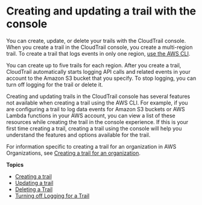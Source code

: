 # Creating and updating a trail with the console<a name="cloudtrail-create-and-update-a-trail-by-using-the-console"></a>

You can create, update, or delete your trails with the CloudTrail console\. When you create a trail in the CloudTrail console, you create a multi\-region trail\. To create a trail that logs events in only one region, [use the AWS CLI](cloudtrail-create-and-update-a-trail-by-using-the-aws-cli-create-trail.md#cloudtrail-create-and-update-a-trail-by-using-the-aws-cli-examples-single)\.

You can create up to five trails for each region\. After you create a trail, CloudTrail automatically starts logging API calls and related events in your account to the Amazon S3 bucket that you specify\. To stop logging, you can turn off logging for the trail or delete it\.

Creating and updating trails in the CloudTrail console has several features not available when creating a trail using the AWS CLI\. For example, if you are configuring a trail to log data events for Amazon S3 buckets or AWS Lambda functions in your AWS account, you can view a list of these resources while creating the trail in the console experience\. If this is your first time creating a trail, creating a trail using the console will help you understand the features and options available for the trail\.

For information specific to creating a trail for an organization in AWS Organizations, see [Creating a trail for an organization](creating-trail-organization.md)\.

**Topics**
+ [Creating a trail](cloudtrail-create-a-trail-using-the-console-first-time.md)
+ [Updating a trail](cloudtrail-update-a-trail-console.md)
+ [Deleting a Trail](cloudtrail-delete-trails-console.md)
+ [Turning off Logging for a Trail](cloudtrail-turning-off-logging.md)